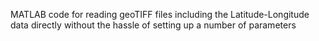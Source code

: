 MATLAB code for reading geoTIFF files including the Latitude-Longitude data directly without the hassle of setting up a number of parameters
